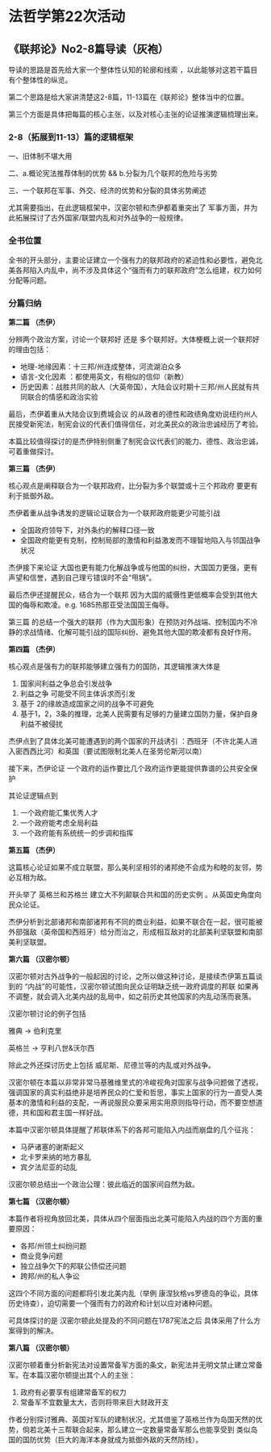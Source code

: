# 法哲学第22次活动

## 《联邦论》No2-8篇导读（灰袍）

导读的思路是首先给大家一个整体性认知的轮廓和线索 ，以此能够对这若干篇目有个整体性的纵览。

第二个思路是给大家讲清楚这2-8篇，11-13篇在《联邦论》整体当中的位置。

第三个方面是具体把每篇的核心主张，以及对核心主张的论证推演逻辑梳理出来。

### 2-8（拓展到11-13）篇的逻辑框架

一、旧体制不堪大用

二、a.概论宪法推荐体制的优势 && b.分裂为几个联邦的危险与劣势

三、一个联邦在军事、外交、经济的优势和分裂的具体劣势阐述

尤其需要指出，在此逻辑框架中，汉密尔顿和杰伊都着重突出了 军事方面，并为此拓展探讨了古外国家/联盟内乱和对外战争的一般规律。

### 全书位置

全书的开头部分，主要论证建立一个强有力的联邦政府的紧迫性和必要性，避免北美各邦陷入内乱中，尚不涉及具体这个“强而有力的联邦政府”怎么组建，权力如何分配等问题。

### 分篇归纳

**第二篇 （杰伊）**

分辨两个政治方案，讨论一个联邦好 还是 多个联邦好。大体梗概上说一个联邦好的理由包括：
* 地理-地缘因素：十三邦/州连成整体，河流湖泊众多
* 语言-文化因素 ：都使用英文，有相似的信仰（新教）
* 历史因素：战胜共同的敌人（大英帝国），大陆会议时期十三邦/州人民就有共同联合的情感和政治实验

最后，杰伊着重从大陆会议到费城会议 的从政者的德性和政绩角度劝说纽约州人民接受新宪法，制宪会议的代表们值得信任，对北美民众的政治忠诚经历了考验。

本篇比较值得探讨的是杰伊特别侧重了制宪会议代表们的能力、德性、政治忠诚，可着重做探讨。

**第三篇 （杰伊）**

核心观点是阐释联合为一个联邦政府，比分裂为多个联盟或十三个邦政府 要更有利于抵御外敌。

杰伊着重从战争诱发的逻辑论证联合为一个联邦政府能更少可能引战

* 全国政府领导下，对外条约的解释口径一致
* 全国政府能更有克制，控制局部的激情和利益激发而不理智地陷入与邻国战争状况

杰伊接下来论证 大国也更有能力化解战争或与他国的纠纷，大国国力更强，更有声望和信誉，遇到自己理亏错误时不会“甩锅”。

最后杰伊还提醒民众，结合为一个联邦 因为大国的威慑性更低概率会受到其他大国的侮辱和欺凌。e.g. 1685热那亚受法国国王侮辱。

第三篇 的总结一个强大的联邦（作为大国形象）在预防对外战端、控制国内不冷静的求战情绪、化解可能引战的国际纠纷、避免其他大国的欺凌都有良好作用。

**第四篇 （杰伊）**

核心观点是强有力的联邦能够建立强有力的国防，其逻辑推演大体是

1. 国家间利益之争总会引发战争
2. 利益之争 可能受不同主体诉求而引发
3. 基于 2的缘故造成国家之间的战争不可避免
4. 基于1，2，3条的推理，北美人民需要有足够的力量建立国防力量，保护自身利益不被侵扰

杰伊点到了具体北美可能遭遇到的两个国家的开战诱引 ：西班牙（不许北美人进入密西西比河）和英国（要试图限制北美人在圣劳伦斯河以南）

接下来，杰伊论证 一个政府的运作要比几个政府运作更能提供靠谱的公共安全保护

其论证逻辑点到
1. 一个政府能汇集优秀人才
2. 一个政府能考虑全局利益
3. 一个政府能有系统统一的步调和指挥

**第五篇 （杰伊）**

这篇核心论证如果不成立联盟，那么美利坚相邻的诸邦绝不会成为和睦的友邻，势必互相为敌。

开头举了 英格兰和苏格兰 建立大不列颠联合共和国的历史实例 。从英国史角度向民众论证。

杰伊分析到北部诸邦和南部诸邦有不同的商业利益，如果不联合在一起，很可能被外部强敌（英帝国和西班牙）给分而治之，形成相互敌对的北部美利坚联盟和南部美利坚联盟。

**第六篇 （汉密尔顿）**

汉密尔顿对古外战争的一般起因的讨论，之所以做这种讨论，是接续杰伊第五篇谈到的 “内战”的可能性，汉密尔顿试图向民众证明缺乏统一政府调度的邦联 如果再不调整，就会调入北美内战的乱局中，如之前历史其他国家的内乱动荡而衰落。

汉密尔顿讨论的例子包括

雅典 -> 伯利克里

英格兰 -> 亨利八世&沃尔西

除此之外还探讨历史上包括 威尼斯、尼德兰等的内乱或对外战争。

汉密尔顿在本篇以非常非常马基雅维里式的冷峻视角对国家与战争问题做了透视，强调国家的真实利益绝非是培养民众的仁爱和哲思，事实上国家的行为一直受人类基本的激情和利益的支配，一再说服民众要采用实用原则指导行动，而不要空想道德，共和国和君主国一样好战。

本篇中汉密尔顿具体提醒了邦联体系下的各邦可能陷入内战而崩盘的几个征兆：

* 马萨诸塞的谢斯起义
* 北卡罗来纳的地方暴乱
* 宾夕法尼亚的动乱

汉密尔顿总结出一个政治公理：彼此临近的国家间自然为敌。

**第七篇 （汉密尔顿）**

本篇作者将视角放回北美，具体从四个层面指出北美可能陷入内战的四个方面的重要原因：
* 各邦/州领土纠纷问题
* 商业竞争问题
* 独立战争欠下的邦联公债偿还问题
* 跨邦/州的私人争讼

这四个不同方面的问题都将引发北美内乱（举例 康涅狄格vs罗德岛的争讼，具体历史待查），迫切需要一个强而有力的政府和计划以应对诸种问题。

可具体探讨的是 汉密尔顿此处提及的不同问题在1787宪法之后 具体采用了什么方案得到的解决。

**第八篇 （汉密尔顿）**

汉密尔顿着重分析新宪法对设置常备军方面的条文，新宪法并无明文禁止建立常备军。在本篇汉密尔顿提出其个人的主张：

1. 政府有必要享有组建常备军的权力
2. 常备军不宜数量太大，否则将带来巨大财政开支

作者分别探讨雅典、英国对军队的建制状况，尤其借鉴了英格兰作为岛国天然的优势，倘若北美十三帮联合起来，那么建立一定数量常备军那么也能享受到 类似岛国的国防优势（巨大的海洋本身就成为抵御外敌的天然防线）。
